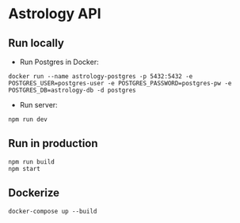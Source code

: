 # Astrology API

## Run locally

- Run Postgres in Docker:

```
docker run --name astrology-postgres -p 5432:5432 -e POSTGRES_USER=postgres-user -e POSTGRES_PASSWORD=postgres-pw -e POSTGRES_DB=astrology-db -d postgres
```

- Run server:

```
npm run dev
```

## Run in production

```
npm run build
npm start
```

## Dockerize

```
docker-compose up --build
```